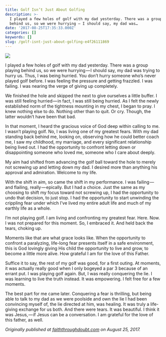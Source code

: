 ```yaml
---
title: Golf Isn’t Just About Golfing
description: >-
  I played a few holes of golf with my dad yesterday. There was a group playing
  behind us, so we were hurrying — I should say, my dad was…
date: '2017-08-25T17:35:33.000Z'
categories: []
keywords: []
slug: /golf-isnt-just-about-golfing-e4f26111869
---
```


![](https://cdn-images-1.medium.com/max/1200/1*2H8NOy0GyEtNcGpc3bWY7A.jpeg)

I played a few holes of golf with my dad yesterday. There was a group playing behind us, so we were hurrying — I should say, my dad was trying to hurry us. Thus, I was being hurried. You don’t hurry someone who’s never played golf before. I was feeling the pressure and getting frazzled. I was failing. I was nearing the verge of giving up completely.

We finished the hole and skipped the next to give ourselves a little buffer. I was still feeling hurried — in fact, I was still being hurried. As I felt the newly established norm of the tightness mounting in my chest, I began to pray. I knew nothing else to do. Nothing other than to quit. Or cry. Though, the latter wouldn’t have been that bad.

In that moment, I heard the gracious voice of God deep within calling to me. I wasn’t playing golf. No, I was living one of my greatest fears. With my dad standing back behind me, looking on, observing how he could better coach me, I saw my childhood, my marriage, and every significant relationship being lived out. I had the opportunity to confront letting down or disappointing someone who loved me, someone who I care about deeply.

My aim had shifted from advancing the golf ball toward the hole to merely not screwing up and letting down my dad. I desired more than anything his approval and admiration. Welcome to my life.

With the shift in aim, so came the shift in my performance. I was failing — and flailing, really — epically. But I had a choice. Just the same as my choosing to shift my focus toward not screwing up, I had the opportunity to undo that decision, to just stop. I had the opportunity to start unwinding the crippling fear under which I’ve lived my entire adult life and much of my earthly life as a whole.

I’m not playing golf. I am living and confronting my greatest fear. Here. Now. I was not prepared for this moment. So, I embraced it. And held back the tears, choking up.

Moments like that are what grace looks like. When the opportunity to confront a paralyzing, life-long fear presents itself in a safe environment, this is God lovingly giving His child the opportunity to live and grow, to become a little more alive. How grateful I am for the love of this Father.

Suffice it to say, the rest of my golf was good, for a first outing. At moments, it was actually really good when I only bogeyed a par 3 because of an errant put. I was playing golf again. But, I was really conquering the lie. I was learning to live the truth instead. It was empowering. I felt free for a few moments.

The best part for me came later. Conquering a fear is thrilling, but being able to talk to my dad as we were poolside and own the lie I had been convincing myself of, the lie directed at him, was healing. It was truly a life-giving exchange for us both. And there were tears. It was beautiful. I think it was Jesus, — if Jesus can be a conversation. I am grateful for the love of this father, as well.

_Originally published at_ [_faiththroughdoubt.com_](http://faiththroughdoubt.com/golf-isnt-just-golfing/) _on August 25, 2017._